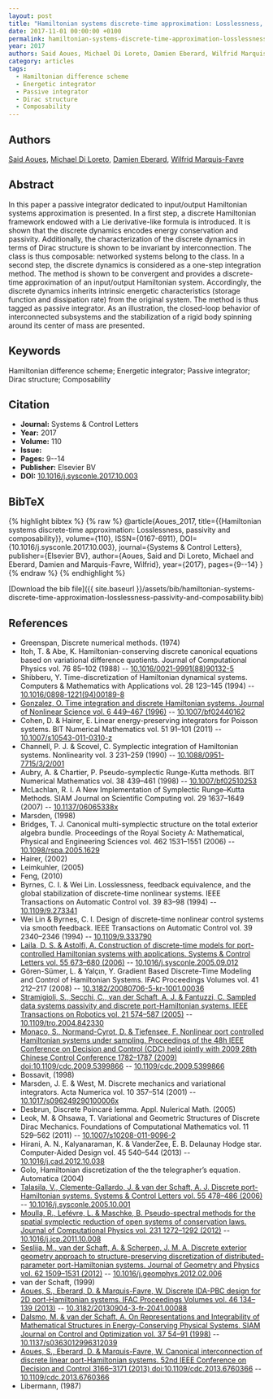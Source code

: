 ```yaml
---
layout: post
title: "Hamiltonian systems discrete-time approximation: Losslessness, passivity and composability"
date: 2017-11-01 00:00:00 +0100
permalink: hamiltonian-systems-discrete-time-approximation-losslessness-passivity-and-composability
year: 2017
authors: Said Aoues, Michael Di Loreto, Damien Eberard, Wilfrid Marquis-Favre
category: articles
tags:
  - Hamiltonian difference scheme
  - Energetic integrator
  - Passive integrator
  - Dirac structure
  - Composability
---
```

 
## Authors
[Said Aoues](authors/said-aoues), [Michael Di Loreto](authors/michael-di-loreto), [Damien Eberard](authors/damien-eberard), [Wilfrid Marquis-Favre](authors/wilfrid-marquis-favre)
 
## Abstract
In this paper a passive integrator dedicated to input/output Hamiltonian systems approximation is presented. In a first step, a discrete Hamiltonian framework endowed with a Lie derivative-like formula is introduced. It is shown that the discrete dynamics encodes energy conservation and passivity. Additionally, the characterization of the discrete dynamics in terms of Dirac structure is shown to be invariant by interconnection. The class is thus composable: networked systems belong to the class. In a second step, the discrete dynamics is considered as a one-step integration method. The method is shown to be convergent and provides a discrete-time approximation of an input/output Hamiltonian system. Accordingly, the discrete dynamics inherits intrinsic energetic characteristics (storage function and dissipation rate) from the original system. The method is thus tagged as passive integrator. As an illustration, the closed-loop behavior of interconnected subsystems and the stabilization of a rigid body spinning around its center of mass are presented.
 
## Keywords
Hamiltonian difference scheme; Energetic integrator; Passive integrator; Dirac structure; Composability
 
## Citation
- **Journal:** Systems &amp; Control Letters
- **Year:** 2017
- **Volume:** 110
- **Issue:** 
- **Pages:** 9--14
- **Publisher:** Elsevier BV
- **DOI:** [10.1016/j.sysconle.2017.10.003](https://doi.org/10.1016/j.sysconle.2017.10.003)
 
## BibTeX
{% highlight bibtex %}
{% raw %}
@article{Aoues_2017,
  title={{Hamiltonian systems discrete-time approximation: Losslessness, passivity and composability}},
  volume={110},
  ISSN={0167-6911},
  DOI={10.1016/j.sysconle.2017.10.003},
  journal={Systems &amp; Control Letters},
  publisher={Elsevier BV},
  author={Aoues, Said and Di Loreto, Michael and Eberard, Damien and Marquis-Favre, Wilfrid},
  year={2017},
  pages={9--14}
}
{% endraw %}
{% endhighlight %}
 
[Download the bib file]({{ site.baseurl }}/assets/bib/hamiltonian-systems-discrete-time-approximation-losslessness-passivity-and-composability.bib)
 
## References
- Greenspan, Discrete numerical methods. (1974)
- Itoh, T. & Abe, K. Hamiltonian-conserving discrete canonical equations based on variational difference quotients. Journal of Computational Physics vol. 76 85–102 (1988) -- [10.1016/0021-9991(88)90132-5](https://doi.org/10.1016/0021-9991(88)90132-5)
- Shibberu, Y. Time-discretization of Hamiltonian dynamical systems. Computers &amp; Mathematics with Applications vol. 28 123–145 (1994) -- [10.1016/0898-1221(94)00189-8](https://doi.org/10.1016/0898-1221(94)00189-8)
- [Gonzalez, O. Time integration and discrete Hamiltonian systems. Journal of Nonlinear Science vol. 6 449–467 (1996)](time-integration-and-discrete-hamiltonian-systems) -- [10.1007/bf02440162](https://doi.org/10.1007/bf02440162)
- Cohen, D. & Hairer, E. Linear energy-preserving integrators for Poisson systems. BIT Numerical Mathematics vol. 51 91–101 (2011) -- [10.1007/s10543-011-0310-z](https://doi.org/10.1007/s10543-011-0310-z)
- Channell, P. J. & Scovel, C. Symplectic integration of Hamiltonian systems. Nonlinearity vol. 3 231–259 (1990) -- [10.1088/0951-7715/3/2/001](https://doi.org/10.1088/0951-7715/3/2/001)
- Aubry, A. & Chartier, P. Pseudo-symplectic Runge-Kutta methods. BIT Numerical Mathematics vol. 38 439–461 (1998) -- [10.1007/bf02510253](https://doi.org/10.1007/bf02510253)
- McLachlan, R. I. A New Implementation of Symplectic Runge–Kutta Methods. SIAM Journal on Scientific Computing vol. 29 1637–1649 (2007) -- [10.1137/06065338x](https://doi.org/10.1137/06065338x)
- Marsden, (1998)
- Bridges, T. J. Canonical multi-symplectic structure on the total exterior algebra bundle. Proceedings of the Royal Society A: Mathematical, Physical and Engineering Sciences vol. 462 1531–1551 (2006) -- [10.1098/rspa.2005.1629](https://doi.org/10.1098/rspa.2005.1629)
- Hairer, (2002)
- Leimkuhler, (2005)
- Feng, (2010)
- Byrnes, C. I. & Wei Lin. Losslessness, feedback equivalence, and the global stabilization of discrete-time nonlinear systems. IEEE Transactions on Automatic Control vol. 39 83–98 (1994) -- [10.1109/9.273341](https://doi.org/10.1109/9.273341)
- Wei Lin & Byrnes, C. I. Design of discrete-time nonlinear control systems via smooth feedback. IEEE Transactions on Automatic Control vol. 39 2340–2346 (1994) -- [10.1109/9.333790](https://doi.org/10.1109/9.333790)
- [Laila, D. S. & Astolfi, A. Construction of discrete-time models for port-controlled Hamiltonian systems with applications. Systems &amp; Control Letters vol. 55 673–680 (2006)](construction-of-discrete-time-models-for-port-controlled-hamiltonian-systems-with-applications) -- [10.1016/j.sysconle.2005.09.012](https://doi.org/10.1016/j.sysconle.2005.09.012)
- Gören-Sümer, L. & Yalçιn, Y. Gradient Based Discrete-Time Modeling and Control of Hamiltonian Systems. IFAC Proceedings Volumes vol. 41 212–217 (2008) -- [10.3182/20080706-5-kr-1001.00036](https://doi.org/10.3182/20080706-5-kr-1001.00036)
- [Stramigioli, S., Secchi, C., van der Schaft, A. J. & Fantuzzi, C. Sampled data systems passivity and discrete port-Hamiltonian systems. IEEE Transactions on Robotics vol. 21 574–587 (2005)](sampled-data-systems-passivity-and-discrete-port-hamiltonian-systems) -- [10.1109/tro.2004.842330](https://doi.org/10.1109/tro.2004.842330)
- [Monaco, S., Normand-Cyrot, D. & Tiefensee, F. Nonlinear port controlled Hamiltonian systems under sampling. Proceedings of the 48h IEEE Conference on Decision and Control (CDC) held jointly with 2009 28th Chinese Control Conference 1782–1787 (2009) doi:10.1109/cdc.2009.5399866](nonlinear-port-controlled-hamiltonian-systems-under-sampling) -- [10.1109/cdc.2009.5399866](https://doi.org/10.1109/cdc.2009.5399866)
- Bossavit, (1998)
- Marsden, J. E. & West, M. Discrete mechanics and variational integrators. Acta Numerica vol. 10 357–514 (2001) -- [10.1017/s096249290100006x](https://doi.org/10.1017/s096249290100006x)
- Desbrun, Discrete Poincaré lemma. Appl. Nulerical Math. (2005)
- Leok, M. & Ohsawa, T. Variational and Geometric Structures of Discrete Dirac Mechanics. Foundations of Computational Mathematics vol. 11 529–562 (2011) -- [10.1007/s10208-011-9096-2](https://doi.org/10.1007/s10208-011-9096-2)
- Hirani, A. N., Kalyanaraman, K. & VanderZee, E. B. Delaunay Hodge star. Computer-Aided Design vol. 45 540–544 (2013) -- [10.1016/j.cad.2012.10.038](https://doi.org/10.1016/j.cad.2012.10.038)
- Golo, Hamiltonian discretization of the the telegrapher’s equation. Automatica (2004)
- [Talasila, V., Clemente-Gallardo, J. & van der Schaft, A. J. Discrete port-Hamiltonian systems. Systems &amp; Control Letters vol. 55 478–486 (2006)](discrete-port-hamiltonian-systems) -- [10.1016/j.sysconle.2005.10.001](https://doi.org/10.1016/j.sysconle.2005.10.001)
- [Moulla, R., Lefévre, L. & Maschke, B. Pseudo-spectral methods for the spatial symplectic reduction of open systems of conservation laws. Journal of Computational Physics vol. 231 1272–1292 (2012)](pseudo-spectral-methods-for-the-spatial-symplectic-reduction-of-open-systems-of-conservation-laws) -- [10.1016/j.jcp.2011.10.008](https://doi.org/10.1016/j.jcp.2011.10.008)
- [Seslija, M., van der Schaft, A. & Scherpen, J. M. A. Discrete exterior geometry approach to structure-preserving discretization of distributed-parameter port-Hamiltonian systems. Journal of Geometry and Physics vol. 62 1509–1531 (2012)](discrete-exterior-geometry-approach-to-structure-preserving-discretization-of-distributed-parameter-port-hamiltonian-systems) -- [10.1016/j.geomphys.2012.02.006](https://doi.org/10.1016/j.geomphys.2012.02.006)
- van der Schaft, (1999)
- [Aoues, S., Eberard, D. & Marquis-Favre, W. Discrete IDA-PBC design for 2D port-Hamiltonian systems. IFAC Proceedings Volumes vol. 46 134–139 (2013)](discrete-ida-pbc-design-for-2d-port-hamiltonian-systems) -- [10.3182/20130904-3-fr-2041.00088](https://doi.org/10.3182/20130904-3-fr-2041.00088)
- [Dalsmo, M. & van der Schaft, A. On Representations and Integrability of Mathematical Structures in Energy-Conserving Physical Systems. SIAM Journal on Control and Optimization vol. 37 54–91 (1998)](on-representations-and-integrability-of-mathematical-structures-in-energy-conserving-physical-systems) -- [10.1137/s0363012996312039](https://doi.org/10.1137/s0363012996312039)
- [Aoues, S., Eberard, D. & Marquis-Favre, W. Canonical interconnection of discrete linear port-Hamiltonian systems. 52nd IEEE Conference on Decision and Control 3166–3171 (2013) doi:10.1109/cdc.2013.6760366](canonical-interconnection-of-discrete-linear-port-hamiltonian-systems) -- [10.1109/cdc.2013.6760366](https://doi.org/10.1109/cdc.2013.6760366)
- Libermann, (1987)

